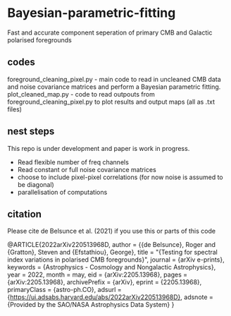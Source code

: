 # Bayesian-parametric-fitting
Fast and accurate component seperation of primary CMB and Galactic polarised foregrounds

## codes
foreground_cleaning_pixel.py - main code to read in uncleaned CMB data and noise covariance matrices and perform a Bayesian parametric fitting. 
plot_cleaned_map.py          - code to read outpouts from foreground_cleaning_pixel.py to plot results and output maps (all as .txt files) 

## nest steps
This repo is under development and paper is work in progress. 
- Read flexible number of freq channels
- Read constant or full noise covariance matrices
- choose to include pixel-pixel correlations (for now noise is assumed to be diagonal) 
- parallelisation of computations

## citation
Please cite de Belsunce et al. (2021) if you use this or parts of this code

@ARTICLE{2022arXiv220513968D,
       author = {{de Belsunce}, Roger and {Gratton}, Steven and {Efstathiou}, George},
        title = "{Testing for spectral index variations in polarised CMB foregrounds}",
      journal = {arXiv e-prints},
     keywords = {Astrophysics - Cosmology and Nongalactic Astrophysics},
         year = 2022,
        month = may,
          eid = {arXiv:2205.13968},
        pages = {arXiv:2205.13968},
archivePrefix = {arXiv},
       eprint = {2205.13968},
 primaryClass = {astro-ph.CO},
       adsurl = {https://ui.adsabs.harvard.edu/abs/2022arXiv220513968D},
      adsnote = {Provided by the SAO/NASA Astrophysics Data System}
}

